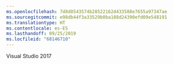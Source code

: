 ```yaml
---
ms.openlocfilehash: 7d8d8543574b28522162d433588e7655a97347ae
ms.sourcegitcommit: e98db44f3a33529b0ba188d24390efd09e548191
ms.translationtype: HT
ms.contentlocale: es-ES
ms.lasthandoff: 09/25/2019
ms.locfileid: "68146710"
---
```

Visual Studio 2017